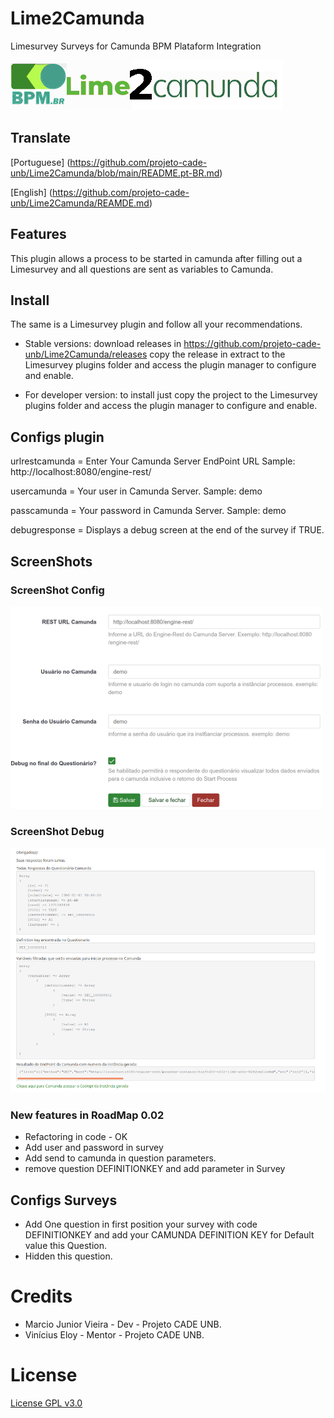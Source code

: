 # Lime2Camunda
Limesurvey Surveys for Camunda BPM Plataform Integration

[<img src="assets/logo.png">](https://github.com/projeto-cade-unb/Lime2Camunda)

## Translate
[Portuguese] (https://github.com/projeto-cade-unb/Lime2Camunda/blob/main/README.pt-BR.md)

[English] (https://github.com/projeto-cade-unb/Lime2Camunda/REAMDE.md)

## Features
This plugin allows a process to be started in camunda after filling out a Limesurvey and all questions are sent as variables to Camunda.


## Install
The same is a Limesurvey plugin and follow all your recommendations.

* Stable versions:
 download releases in https://github.com/projeto-cade-unb/Lime2Camunda/releases
  copy the release in extract to the Limesurvey plugins folder and access the plugin manager to configure and enable.

* For developer version:
  to install just copy the project to the Limesurvey plugins folder and access the plugin manager to configure and enable.

## Configs plugin

urlrestcamunda = Enter Your Camunda Server EndPoint URL  Sample: http://localhost:8080/engine-rest/

usercamunda = Your user in Camunda Server. Sample: demo

passcamunda = Your password in Camunda Server. Sample: demo

debugresponse = Displays a debug screen at the end of the survey if TRUE.

## ScreenShots

### ScreenShot Config

[<img src="assets/screenshot-config1.png">]()

### ScreenShot Debug

[<img src="assets/screenshot-debug.png">]()


### New features in RoadMap 0.02
   - Refactoring in code - OK
   - Add user and password in survey
   - Add send to camunda in question parameters.
   - remove question DEFINITIONKEY and add parameter in Survey


## Configs Surveys

 * Add One question in first position your survey with code DEFINITIONKEY and add your CAMUNDA DEFINITION KEY for Default value this Question.
 * Hidden this question.

# Credits
 * Marcio Junior Vieira - Dev - Projeto CADE UNB.
 * Vinícius Eloy - Mentor - Projeto CADE UNB.

# License
  [License GPL v3.0](https://github.com/projeto-cade-unb/LICENSE.GPLv3)
